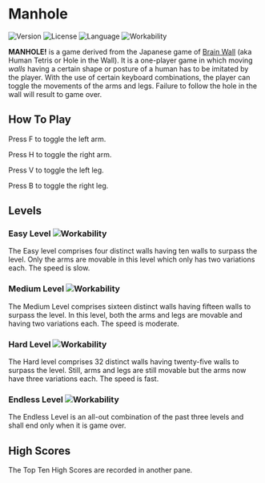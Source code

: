 # Manhole
![Version](https://img.shields.io/badge/version-1.0.2-green.svg?style=flat-square) 
![License](https://img.shields.io/badge/license-Free-green.svg?style=flat-square) 
![Language](https://img.shields.io/badge/language-Assembly-brown.svg?style=flat-square) 
![Workability](https://img.shields.io/badge/functionality-In%20Progress-yellow.svg?style=flat-square) 

**MANHOLE!** is a game derived from the Japanese game of [Brain Wall](https://youtu.be/zL4HSk4MUUw) (aka Human Tetris or Hole in the Wall). It is a one-player game in which moving _walls_ having a certain shape or posture of a human has to be imitated by the player. With the use of certain keyboard combinations, the player can toggle the movements of the arms and legs. Failure to follow the hole in the wall will result to game over.


How To Play
-----------
Press F to toggle the left arm.

Press H to toggle the right arm.

Press V to toggle the left leg.

Press B to toggle the right leg.


Levels
------
### Easy Level ![Workability](https://img.shields.io/badge/workability-In%20Progress-yellow.svg?style=flat-square) 

The Easy level comprises four distinct walls having ten walls to surpass the level. 
Only the arms are movable in this level which only has two variations each. The speed is slow.


### Medium Level ![Workability](https://img.shields.io/badge/workability-No-Red.svg?style=flat-square) 

The Medium Level comprises sixteen distinct walls having fifteen walls to surpass the level.
In this level, both the arms and legs are movable and having two variations each. The speed is moderate.


### Hard Level ![Workability](https://img.shields.io/badge/workability-No-Red.svg?style=flat-square) 

The Hard level comprises 32 distinct walls having twenty-five walls to surpass the level.
Still, arms and legs are still movable but the arms now have three variations each. The speed is fast.


### Endless Level ![Workability](https://img.shields.io/badge/workability-No-Red.svg?style=flat-square) 

The Endless Level is an all-out combination of the past three levels and shall end only when it is game over.

High Scores
-----------
The Top Ten High Scores are recorded in another pane.
